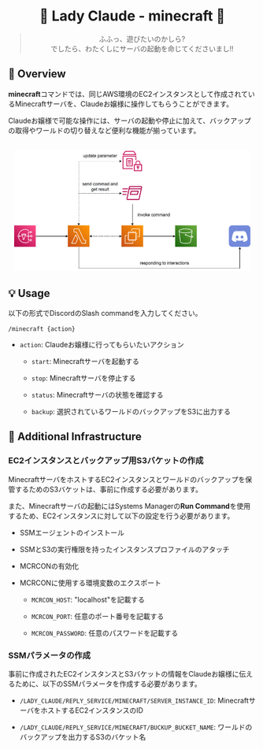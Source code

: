 <h1 align="center">🎀 Lady Claude - minecraft 🎀</h1>

<div align="center">
  <blockquote>
  ふふっ、遊びたいのかしら?<br>
  でしたら、わたくしにサーバの起動を命じてくださいまし!!
  </blockquote>
</div>

## 🌟 Overview

**minecraft**コマンドでは、同じAWS環境のEC2インスタンスとして作成されているMinecraftサーバを、Claudeお嬢様に操作してもらうことができます。

Claudeお嬢様で可能な操作には、サーバの起動や停止に加えて、バックアップの取得やワールドの切り替えなど便利な機能が揃っています。

<br>

<div align="center">
  <img width="480px" src="../images/minecraft-architecture.png" />
</div>

## 💡 Usage

以下の形式でDiscordのSlash commandを入力してください。

```
/minecraft {action}
```

- `action`: Claudeお嬢様に行ってもらいたいアクション

  - `start`: Minecraftサーバを起動する

  - `stop`: Minecraftサーバを停止する

  - `status`: Minecraftサーバの状態を確認する

  - `backup`: 選択されているワールドのバックアップをS3に出力する

## 🧱 Additional Infrastructure

### EC2インスタンスとバックアップ用S3バケットの作成

MinecraftサーバをホストするEC2インスタンスとワールドのバックアップを保管するためのS3バケットは、事前に作成する必要があります。

また、Minecraftサーバの起動にはSystems Managerの**Run Command**を使用するため、EC2インスタンスに対して以下の設定を行う必要があります。

- SSMエージェントのインストール

- SSMとS3の実行権限を持ったインスタンスプロファイルのアタッチ

- MCRCONの有効化

- MCRCONに使用する環境変数のエクスポート

  - `MCRCON_HOST`: "localhost"を記載する

  - `MCRCON_PORT`: 任意のポート番号を記載する

  - `MCRCON_PASSWORD`: 任意のパスワードを記載する

### SSMパラメータの作成

事前に作成されたEC2インスタンスとS3バケットの情報をClaudeお嬢様に伝えるために、以下のSSMパラメータを作成する必要があります。

- `/LADY_CLAUDE/REPLY_SERVICE/MINECRAFT/SERVER_INSTANCE_ID`: MinecraftサーバをホストするEC2インスタンスのID

- `/LADY_CLAUDE/REPLY_SERVICE/MINECRAFT/BUCKUP_BUCKET_NAME`: ワールドのバックアップを出力するS3のバケット名
